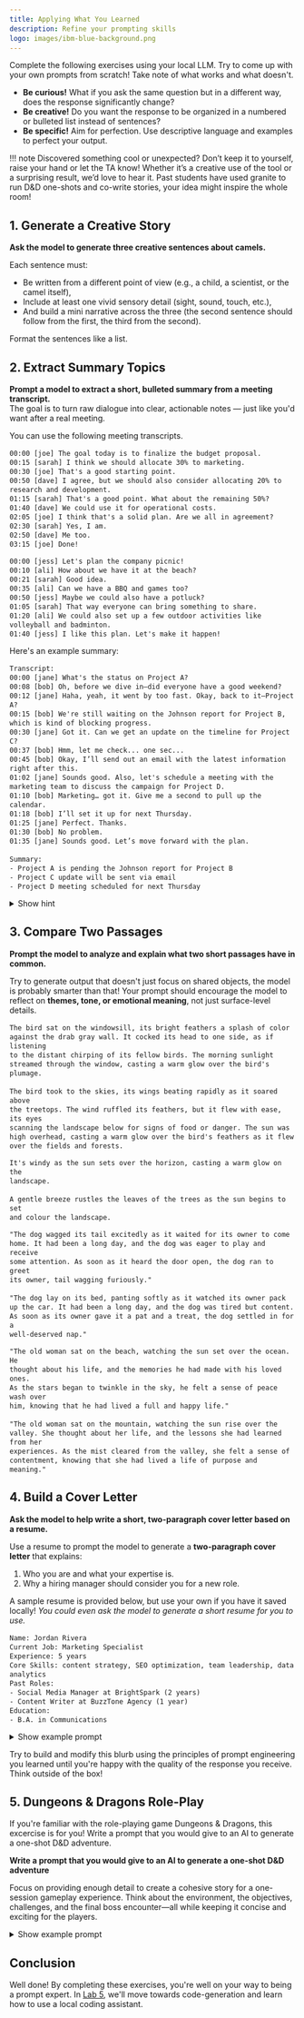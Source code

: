 ```yaml
---
title: Applying What You Learned
description: Refine your prompting skills
logo: images/ibm-blue-background.png
---
```


Complete the following exercises using your local LLM. Try to come up with your own prompts from scratch! Take note of what works and what doesn't.

- **Be curious!** What if you ask the same question but in a different way, does the response significantly change?
- **Be creative!** Do you want the response to be organized in a numbered or bulleted list instead of sentences?
- **Be specific!** Aim for perfection. Use descriptive language and examples to perfect your output.

!!! note
    Discovered something cool or unexpected? Don’t keep it to yourself, raise your hand or let the TA know!
    Whether it’s a creative use of the tool or a surprising result, we’d love to hear it.
    Past students have used granite to run D&D one-shots and co-write stories, your idea might inspire the whole room!

## 1. Generate a Creative Story

**Ask the model to generate three creative sentences about camels.**

Each sentence must:

- Be written from a different point of view (e.g., a child, a scientist, or the camel itself),
- Include at least one vivid sensory detail (sight, sound, touch, etc.),
- And build a mini narrative across the three (the second sentence should follow from the first, the third from the second).

Format the sentences like a list.

## 2. Extract Summary Topics

**Prompt a model to extract a short, bulleted summary from a meeting transcript.**  
The goal is to turn raw dialogue into clear, actionable notes — just like you'd want after a real meeting. 

You can use the following meeting transcripts.

```
00:00 [joe] The goal today is to finalize the budget proposal.
00:15 [sarah] I think we should allocate 30% to marketing.
00:30 [joe] That's a good starting point.
00:50 [dave] I agree, but we should also consider allocating 20% to research and development.
01:15 [sarah] That's a good point. What about the remaining 50%?
01:40 [dave] We could use it for operational costs.
02:05 [joe] I think that's a solid plan. Are we all in agreement?
02:30 [sarah] Yes, I am.
02:50 [dave] Me too.
03:15 [joe] Done!
```

```
00:00 [jess] Let's plan the company picnic!
00:10 [ali] How about we have it at the beach?
00:21 [sarah] Good idea.
00:35 [ali] Can we have a BBQ and games too?
00:50 [jess] Maybe we could also have a potluck?
01:05 [sarah] That way everyone can bring something to share.
01:20 [ali] We could also set up a few outdoor activities like volleyball and badminton.
01:40 [jess] I like this plan. Let's make it happen!
```

Here's an example summary:

```
Transcript:
00:00 [jane] What's the status on Project A?
00:08 [bob] Oh, before we dive in—did everyone have a good weekend?
00:12 [jane] Haha, yeah, it went by too fast. Okay, back to it—Project A?
00:15 [bob] We're still waiting on the Johnson report for Project B, which is kind of blocking progress.
00:30 [jane] Got it. Can we get an update on the timeline for Project C?
00:37 [bob] Hmm, let me check... one sec...
00:45 [bob] Okay, I’ll send out an email with the latest information right after this.
01:02 [jane] Sounds good. Also, let's schedule a meeting with the marketing team to discuss the campaign for Project D.
01:10 [bob] Marketing… got it. Give me a second to pull up the calendar.
01:18 [bob] I’ll set it up for next Thursday.
01:25 [jane] Perfect. Thanks.
01:30 [bob] No problem.
01:35 [jane] Sounds good. Let’s move forward with the plan.

Summary:
- Project A is pending the Johnson report for Project B
- Project C update will be sent via email
- Project D meeting scheduled for next Thursday
```

<details>
<summary> Show hint </summary>
Try prompting like this:

"Summarize the following meeting transcript as a short bulleted list of key decisions and discussion points."

Then paste in the transcript and see what the model gives you. Ask yourself:

- Are the bullets focused and concise?
- Did the model include only important information?
- Did it ignore filler or small talk?
</details>

## 3. Compare Two Passages

**Prompt the model to analyze and explain what two short passages have in common.**

Try to generate output that doesn't just focus on shared objects, the model is probably smarter than that! Your prompt should encourage the model to reflect on **themes, tone, or emotional meaning**, not just surface-level details.

```
The bird sat on the windowsill, its bright feathers a splash of color
against the drab gray wall. It cocked its head to one side, as if listening
to the distant chirping of its fellow birds. The morning sunlight
streamed through the window, casting a warm glow over the bird's
plumage.

The bird took to the skies, its wings beating rapidly as it soared above
the treetops. The wind ruffled its feathers, but it flew with ease, its eyes
scanning the landscape below for signs of food or danger. The sun was
high overhead, casting a warm glow over the bird's feathers as it flew
over the fields and forests.
```

```
It's windy as the sun sets over the horizon, casting a warm glow on the 
landscape.

A gentle breeze rustles the leaves of the trees as the sun begins to set 
and colour the landscape.
```

```
"The dog wagged its tail excitedly as it waited for its owner to come
home. It had been a long day, and the dog was eager to play and receive
some attention. As soon as it heard the door open, the dog ran to greet
its owner, tail wagging furiously."

"The dog lay on its bed, panting softly as it watched its owner pack
up the car. It had been a long day, and the dog was tired but content.
As soon as its owner gave it a pat and a treat, the dog settled in for a
well-deserved nap."
```

```
"The old woman sat on the beach, watching the sun set over the ocean. He
thought about his life, and the memories he had made with his loved ones.
As the stars began to twinkle in the sky, he felt a sense of peace wash over
him, knowing that he had lived a full and happy life."

"The old woman sat on the mountain, watching the sun rise over the
valley. She thought about her life, and the lessons she had learned from her
experiences. As the mist cleared from the valley, she felt a sense of
contentment, knowing that she had lived a life of purpose and meaning."
```

## 4. Build a Cover Letter

**Ask the model to help write a short, two-paragraph cover letter based on a resume.**

Use a resume to prompt the model to generate a **two-paragraph cover letter** that explains:

1. Who you are and what your expertise is.
2. Why a hiring manager should consider you for a new role.

A sample resume is provided below, but use your own if you have it saved locally! *You could even ask the model to generate a short resume for you to use.*

```
Name: Jordan Rivera
Current Job: Marketing Specialist
Experience: 5 years
Core Skills: content strategy, SEO optimization, team leadership, data analytics
Past Roles:
- Social Media Manager at BrightSpark (2 years)
- Content Writer at BuzzTone Agency (1 year)
Education: 
- B.A. in Communications
```

<details>
<summary> Show example prompt </summary>
```
The following text is my resume for my career up 
until my most recent job. I am [current job] with
[years of experience] considered a highly skilled 
individual in [core skill set]. I want to build a
two paragraph explanation about why someone should
hire me for a role with both my current skill set 
and previous experience.
```

![](../images/anythingllm_resume.png)

The response I received has room for improvement, but gives me something to work with!
</details>

Try to build and modify this blurb using the principles of prompt engineering you learned until you're happy with the quality of the response you receive. Think outside of the box!

## 5. Dungeons & Dragons Role-Play

If you're familiar with the role-playing game Dungeons & Dragons, this excercise is for you! Write a prompt that you would give to an AI to generate a one-shot D&D adventure.

**Write a prompt that you would give to an AI to generate a one-shot D&D adventure**

Focus on providing enough detail to create a cohesive story for a one-session gameplay experience. 
Think about the environment, the objectives, challenges, and the final boss encounter—all while keeping it concise and exciting for the players.

<details>
<summary> Show example prompt </summary>
```
Generate a self-contained dungeon adventure for a party of 4 adventurers,
set in a [specific environment like a forgotten temple or an abandoned mine],
with a clear objective, unique challenges, and a memorable boss encounter,
all designed to be completed in a single session of gameplay
```

The best part of this prompt is that you can take the output and extend or shorten the portions it starts with, and tailor the story to your adventurers' needs!
</details>

## Conclusion

Well done! By completing these exercises, you're well on your way to being a prompt expert. In [Lab 5](/docs/lab-5/README.md), we'll move towards code-generation and learn how to use a local coding assistant.
